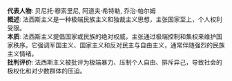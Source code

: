 
**代表人物**: 贝尼托·穆索里尼, 阿道夫·希特勒, 乔治·帕尔姆  
**概述**: 法西斯主义是一种极端民族主义和独裁主义思想，主张国家至上，个人权利受限。  
**本质**: 法西斯主义提倡国家或民族的绝对权威，主张通过极端控制和集权来维护国家秩序。它强调军国主义、国家主义和反对民主与自由主义，通常伴随强烈的民族主义情绪。  
**批判评价**: 法西斯主义被批评为极端暴力、压制个人自由、排斥异己，导致社会的极权化和对少数群体的压迫。
